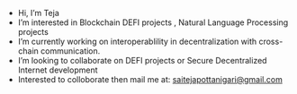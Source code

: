 -  Hi, I’m Teja
-  I’m interested in Blockchain DEFI projects , Natural Language Processing projects
-  I’m currently working on interoperablility in decentralization with cross-chain communication.
-  I’m looking to collaborate on DEFI projects or Secure Decentralized Internet development
-  Interested to colloborate then mail me at: saitejapottanigari@gmail.com
